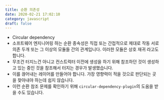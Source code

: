 ```yaml
---
title: 순환 의존성
date: 2020-02-21 17:02:10
category: javascript
draft: false
---
```


- Circular dependency
- 소프트웨어 엔지니어링 하는 순환 종속성은 직접 또는 간접적으로 제대로 작동 서로 의존 두개 또는 그 이상의 모듈들 간의 관계입니다. 이러한 모듈은 상호 재귀 라고도 합니다.
- 무조건 터지느건 아니고 컨스트럭터 이전에 생성을 하기 위해 참조하던 것이 생성하고 있는 중인 것을 참조해서 터지는 경우가 발생했습니다.
- 이를 끊어내는 레이어를 만들어야 합니다. 가장 영향력이 적을 것으로 판단되는 곳을 찾아내야 하는데 쉽지 않습니다.
- 이런 순환 참조 문제를 확인하기 위해 `circular-dependency-plugin`의 도움을 받을 수도 있습니다.
